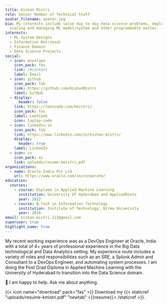 ```yaml
---
title: Kishan Mistri
role: Senior Member of Technical Staff
avatar_filename: avatar.jpg
bio: My interests include solve day to day data science problems, deploying,
  scaling and managing ML model/system and other programmable matter.
interests:
  - ML System Designs
  - Information Retrieval
  - Finance Domain
  - Data Science Projects
social:
  - icon: envelope
    icon_pack: fas
    link: /#contact
    label: Email
  - icon: github
    icon_pack: fab
    link: https://github.com/KishanMistri
    label: GitHub
  - display:
      header: false
    link: https://leetcode.com/kmistri/
    icon_pack: fas
    label: LeetCode
    icon: laptop-code
  - icon: linkedin-in
    icon_pack: fab
    link: https://www.linkedin.com/in/kishan-mistri/
    display:
      header: true
    label: LinkedIn
  - icon: cv
    icon_pack: ai
    link: uploads/resume-kmistri.pdf
organizations:
  - name: Oracle India Pvt Ltd
    url: https://www.oracle.com/in/corporate/
education:
  courses:
    - course: Diploma in Applied Machine Learning
      institution: University Of Hyderabad and AppliedRoots
      year: 2022
    - course: B.Tech in Information Technology
      institution: Institute of Technology, Nirma University
      year: 2018
email: kishan.mistri.111@gmail.com
superuser: true
highlight_name: true
---
```

My recent working experience was as a DevOps Engineer at Oracle, India with a total of 4+ years of professional experience in the Big Data technological and Data Analytics setting. My experience route includes a variety of roles and responsibilities such as an SRE, a Splunk Admin and Consultant to a DevOps Engineer, and automating system processes. I am doing the Post Grad Diploma in Applied Machine Learning with the University of Hyderabad to transition into the Data Science domain.

💬 I am happy to help. Ask me about anything.

{{< icon name="download" pack="fas" >}} Download my {{< staticref "uploads/resume-kmistri.pdf" "newtab" >}}resume{{< /staticref >}}.